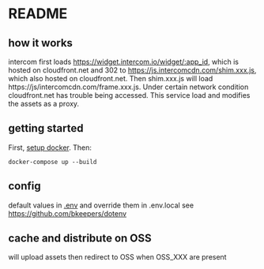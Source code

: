 # README

## how it works
intercom first loads https://widget.intercom.io/widget/:app_id, which is hosted on cloudfront.net and 302 to https://js.intercomcdn.com/shim.xxx.js, which also hosted on cloudfront.net. Then shim.xxx.js will load https://js/intercomcdn.com/frame.xxx.js. Under certain network condition cloudfront.net has trouble being accessed. This service load and modifies the assets as a proxy.

## getting started
First, [setup docker](https://docs.docker.com/install/). Then:  
```
docker-compose up --build
```

## config
default values in [.env](.env) and override them in .env.local
see https://github.com/bkeepers/dotenv

## cache and distribute on OSS
will upload assets then redirect to OSS when OSS_XXX are present
